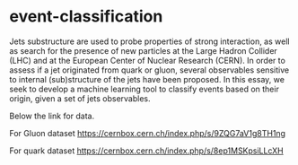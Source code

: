 # event-classification
Jets substructure are used to probe properties of strong interaction, as well as search for the presence of new particles at the Large Hadron Collider (LHC) and at the European Center of Nuclear Research (CERN). In order to assess if a jet originated from quark or gluon, several observables sensitive to internal (sub)structure of the jets have been proposed. In this essay, we seek to develop a machine learning tool to classify events based on their origin, given a set of jets observables.

Below the link for data. 

For Gluon dataset
https://cernbox.cern.ch/index.php/s/9ZQG7aV1g8TH1ng

For quark dataset
https://cernbox.cern.ch/index.php/s/8ep1MSKpsiLLcXH
